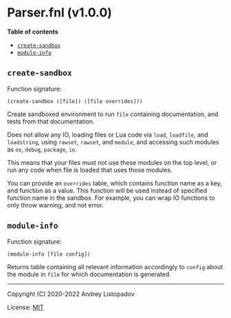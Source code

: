 # Parser.fnl (v1.0.0)

**Table of contents**

- [`create-sandbox`](#create-sandbox)
- [`module-info`](#module-info)

## `create-sandbox`
Function signature:

```
(create-sandbox ([file]) ([file overrides]))
```

Create sandboxed environment to run `file` containing documentation,
and tests from that documentation.

Does not allow any IO, loading files or Lua code via `load`,
`loadfile`, and `loadstring`, using `rawset`, `rawset`, and `module`,
and accessing such modules as `os`, `debug`, `package`, `io`.

This means that your files must not use these modules on the top
level, or run any code when file is loaded that uses those modules.

You can provide an `overrides` table, which contains function name as
a key, and function as a value.  This function will be used instead of
specified function name in the sandbox.  For example, you can wrap IO
functions to only throw warning, and not error.

## `module-info`
Function signature:

```
(module-info [file config])
```

Returns table containing all relevant information accordingly to
`config` about the module in `file` for which documentation is
generated.


---

Copyright (C) 2020-2022 Andrey Listopadov

License: [MIT](https://gitlab.com/andreyorst/fenneldoc/-/raw/master/LICENSE)


<!-- Generated with Fenneldoc v1.0.0
     https://gitlab.com/andreyorst/fenneldoc -->
